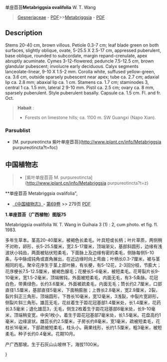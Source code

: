 单座苣苔**Metabriggsia ovalifolia** W. T. Wang

> [Gesneriaceae](http://www.iplant.cn/info/Gesneriaceae?t=foc) - [PDF](http://www.iplant.cn/foc/pdf/Gesneriaceae.pdf)>>[Metabriggsia](http://www.iplant.cn/info/Metabriggsia?t=foc) - [PDF](http://www.iplant.cn/foc/pdf/Metabriggsia.pdf)

## Description

Stems 20-40 cm, brown villous. Petiole 0.3-7 cm; leaf blade green on both surfaces, slightly oblique, ovate, 5-25.5 X 2.5-17 cm, appressed puberulent, base oblique, rounded to subcordate, margin repand-crenulate, apex abruptly acuminate. Cymes 3-12-flowered; peduncle 7.5-12.5 cm, brown glandular pubescent; involucre early deciduous. Calyx segments lanceolate-linear, 9-10 X 1.5-2 mm. Corolla white, suffused yellow-green, ca. 3.6 cm, outside sparsely pubescent near apex; tube ca. 2.7 cm; adaxial lip ca. 2.8 mm; abaxial lip ca. 1 cm. Stamens ca. 1.7 cm; staminodes 3, central 1 ca. 1.5 mm, lateral 2 9-10 mm. Pistil ca. 2.5 cm; ovary ca. 8 mm, sparsely puberulent. Style puberulent basally. Capsule ca. 1.5 cm. Fl. and fr. Oct.

> **Habait** : 
>* Forests on limestone hills; ca. 1100 m. SW Guangxi (Napo Xian).

### Parsublist

* [M.  purpureotincta  紫叶单座苣苔](http://www.iplant.cn/info/Metabriggsia purpureotincta?t=foc)

## 中国植物志

> * [紫叶单座苣苔  M.  purpureotincta](http://www.iplant.cn/info/Metabriggsia purpureotincta?t=z)

**单座苣苔 Metabriggsia ovalifolia",

* [《中国植物志》](http://www.iplant.cn/frps)- [第69卷](http://www.iplant.cn/frps/vol/69) >> 279页 [PDF](http://www.iplant.cn/frps/pdf/69/279.pdf)

**1.单座苣苔（广西植物）图版75**

Metabriggsia ovalifolia W. T. Wang in Guihaia 3 (1) : 2, cum photo. et fig. fl. 1983.

多年生草本。茎高20-40厘米，被褐色长柔毛。叶具短或长柄；叶片草质，两侧稍不对称，卵形，长5-25.5厘米，宽2.5-17厘米，顶端渐尖，基部斜圆形，边缘有浅波状小钝齿，两面被贴伏短柔毛，下面脉上及边缘有密的柔毛，侧脉每侧5-10条，与中脉成钝角或直角展出，在近边缘时向上弯曲；叶柄长0.3-7厘米，被与茎相同的毛。聚伞花序生于茎上部叶腋，有长梗，有5-12花，2-3回分枝，节膨大；花序梗长7.5-12.5厘米，被褐色腺毛；花梗长5-6毫米，被短柔毛。花萼裂片长9-10毫米，宽1.5-2毫米，顶端微钝，外面被短柔毛，内面无毛，有3-5条脉。花冠白色，带黄绿色，长约3.6厘米，外面被疏柔毛，内面无毛；筒长约2.7厘米，口部直径1.5厘米，基部直径5毫米，下面稍膨胀；上唇长2.8毫米，宽2.9厘米，2裂，裂片斜正三角形，顶端圆形，下唇长10毫米，宽12毫米，3浅裂，中裂片宽卵形，侧裂片斜三角形。雄蕊无毛，花丝着生于距花冠基部1.4厘米处，长1.4厘米，花药长3.5毫米；退化雄蕊3，无毛，侧生2枚着生于距花冠基部6毫米处，长9-10毫米，顶端稍变宽，中央1枚小，着生于距花冠基部7毫米处，长1.5毫米。花盘高约1毫米，边缘波状。雌蕊长约2.5厘米，子房长约8毫米，宽1毫米，疏被短柔毛，花柱长16毫米，下部疏被短柔毛，柱头小。蒴果线形，长约1.5厘米，粗3毫米，被短柔毛。种子长约0.4毫米。花期10月。

产广西那坡。生于石灰山山坡林下，海拔1100米。

}